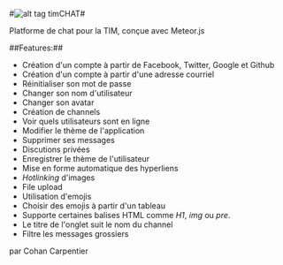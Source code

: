 #![alt tag](http://i.imgur.com/DDRlMrd.png) timCHAT#

Platforme de chat pour la TIM, conçue avec Meteor.js

##Features:##
* Création d'un compte à partir de Facebook, Twitter, Google et Github
* Création d'un compte à partir d'une adresse courriel
* Réinitialiser son mot de passe
* Changer son nom d'utilisateur
* Changer son avatar
* Création de channels
* Voir quels utilisateurs sont en ligne
* Modifier le thème de l'application
* Supprimer ses messages
* Discutions privées
* Enregistrer le thème de l'utilisateur
* Mise en forme automatique des hyperliens
* *Hotlinking* d'images
* File upload
* Utilisation d'emojis
* Choisir des emojis à partir d'un tableau
* Supporte certaines balises HTML comme *H1*, *img* ou *pre*.
* Le titre de l'onglet suit le nom du channel
* Filtre les messages grossiers

par Cohan Carpentier
